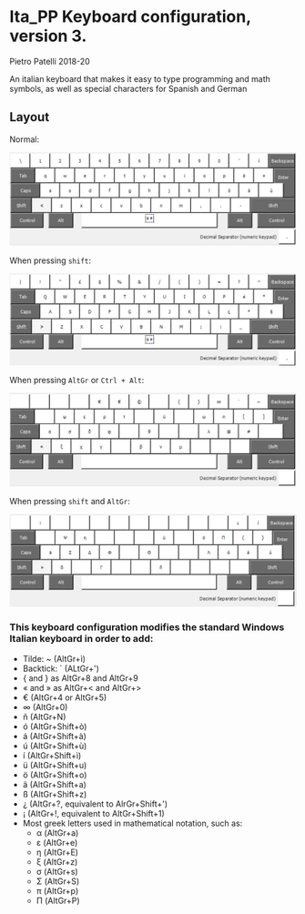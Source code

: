 # Ita_PP Keyboard configuration, version 3.
Pietro Patelli 2018-20

An italian keyboard that makes it easy to type programming and math symbols, as well as special characters for Spanish and German

## Layout
Normal:

![](layout_normal.png)

When pressing `shift`:

![](layout_shift.png)

When pressing `AltGr` or `Ctrl + Alt`:

![](layout_altgr.png)

When pressing `shift` and `AltGr`:

![](layout_shift_altgr.png)

### This keyboard configuration modifies the standard Windows Italian keyboard in order to add:

- Tilde: ~ (AltGr+ì)
- Backtick:  \` (ALtGr+') 
- { and } as AltGr+8 and AltGr+9
- « and » as AltGr+< and AltGr+>
- € (AltGr+4 or AltGr+5)
- ∞ (AltGr+0)
- ñ (AltGr+N)
- ó (AltGr+Shift+ò)
- á (AltGr+Shift+à)
- ú (AltGr+Shift+ù)
- í (AltGr+Shift+ì)
- ü (AltGr+Shift+u)
- ö (AltGr+Shift+o)
- ä (AltGr+Shift+a)
- ß (AltGr+Shift+z)
- ¿ (AltGr+?, equivalent to AlrGr+Shift+')
- ¡ (AltGr+!, equivalent to AltGr+Shift+1)
- Most greek letters used in mathematical notation, such as:
	- α (AltGr+a)
	- ε (AltGr+e)
	- η (AltGr+E)
	- ξ (AltGr+z)
	- σ (AltGr+s)
	- Σ (AltGr+S)
    - π (AltGr+p)
    - Π (AltGr+P)
